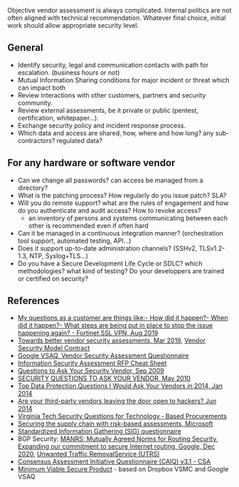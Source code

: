 
Objective vendor assessment is always complicated. Internal politics are not often aligned with technical recommendation.
Whatever final choice, initial work should allow appropriate security level.

## General

* Identify security, legal and communication contacts with path for escalation. (business hours or not)
* Mutual Information Sharing conditions for major incident or threat which can impact both
* Review interactions with other customers, partners and security community.
* Review external assessments, be it private or public (pentest, certification, whitepaper...).
* Exchange security policy and incident response process.
* Which data and access are shared, how, where and how long? any sub-contractors? regulated data?

## For any hardware or software vendor

* Can we change all passwords? can access be managed from a directory?
* What is the patching process? How regularly do you issue patch? SLA?
* Will you do remote support? what are the rules of engagement and how do you authenticate and audit access? How to revoke access?
    * an inventory of persons and systems communicating between each other is recommended even if often hard
* Can it be managed in a continuous integration manner? (orchestration tool support, automated testing, API...)
* Does it support up-to-date administration channels? (SSHv2, TLSv1.2-1.3, NTP, Syslog+TLS...)
* Do you have a Secure Development Life Cycle or SDLC? which methodologies? what kind of testing? Do your developpers are trained or certified on security?

## References

* [My questions as a customer are things like:- How did it happen?- When did it happen?- What steps are being put in place to stop the issue happening again? - Fortinet SSL VPN, Aug 2019](https://twitter.com/GossiTheDog/status/1166763800609153025)
* [Towards better vendor security assessments, Mar 2019](https://blogs.dropbox.com/tech/2019/03/towards-better-vendor-security-assessments/), [Vendor Security Model Contract](https://github.com/dropbox/vsmc)
* [Google VSAQ, Vendor Security Assessment Questionnaire](https://security.googleblog.com/2016/03/scalable-vendor-security-reviews.html)
* [Information Security Assessment RFP Cheat Sheet](https://zeltser.com/security-assessment-rfp-cheat-sheet/)
* [Questions to Ask Your Security Vendor, Sep 2009](http://bhconsulting.ie/securitywatch/?p=768)
* [SECURITY QUESTIONS TO ASK YOUR VENDOR, May 2010](http://webcache.googleusercontent.com/search?q=cache%3Ahttp%3A%2F%2Fwww.cpni.gov.uk%2FDocuments%2FPublications%2F2010%2F2010022-Vendor_security_questions.pdf&oq=cache%3Ahttp%3A%2F%2Fwww.cpni.gov.uk%2FDocuments%2FPublications%2F2010%2F2010022-Vendor_security_questions.pdf)
* [Top Data Protection Questions I Would Ask Your Vendors in 2014, Jan 2014](http://www.goironbox.com/data-protection-questions-ask-vendors-2014/)
* [Are your third-party vendors leaving the door open to hackers? Jun 2014](http://www.net-security.org/article.php?id=2055)
* [Virginia Tech Security Questions for Technology ‐ Based Procurements](https://itpals.vt.edu/content/dam/itpals_vt_edu/newitasitedocs/it-procurement/it_security_questionnaire2.pdf)
* [Securing the supply chain with risk-based assessments, Microsoft](https://www.microsoft.com/en-us/download/details.aspx?id=56359)
* [Standardized Information Gathering (SIG) questionnaire](https://sharedassessments.org/sig/)
* BGP Security: [MANRS: Mutually Agreed Norms for Routing Security](https://www.internetsociety.org/issues/manrs/), [Expanding our commitment to secure Internet routing, Google, Dec 2020](https://cloud.google.com/blog/products/networking/how-google-is-working-to-improve-internet-routing-security), [Unwanted Traffic RemovalService (UTRS)](https://team-cymru.com/community-services/utrs/)
* [Consensus Assessment Initiative Questionnaire (CAIQ) v3.1 - CSA](https://cloudsecurityalliance.org/artifacts/consensus-assessments-initiative-questionnaire-v3-1/)
* [Minimum Viable Secure Product](https://mvsp.dev) - based on Dropbox VSMC and Google VSAQ

